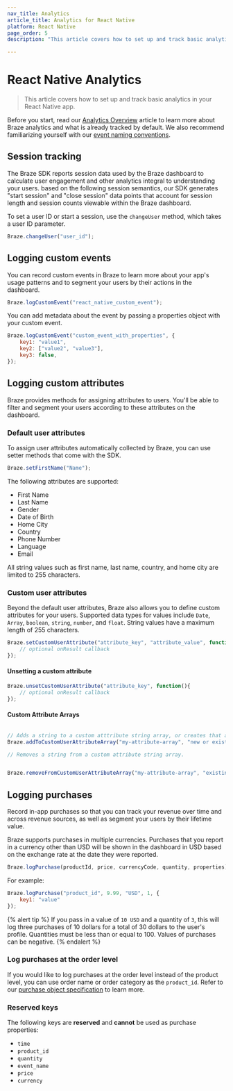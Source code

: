 ```yaml
---
nav_title: Analytics
article_title: Analytics for React Native
platform: React Native
page_order: 5
description: "This article covers how to set up and track basic analytics like session tracking, logging custom events, and more, in the React Native app."

---
```

 
# React Native Analytics

> This article covers how to set up and track basic analytics in your React Native app.

Before you start, read our [Analytics Overview][0] article to learn more about Braze analytics and what is already tracked by default. We also recommend familiarizing yourself with our [event naming conventions][1].

## Session tracking

The Braze SDK reports session data used by the Braze dashboard to calculate user engagement and other analytics integral to understanding your users. based on the following session semantics, our SDK generates "start session" and "close session" data points that account for session length and session counts viewable within the Braze dashboard.

To set a user ID or start a session, use the `changeUser` method, which takes a user ID parameter.

```javascript
Braze.changeUser("user_id");
```

## Logging custom events

You can record custom events in Braze to learn more about your app's usage patterns and to segment your users by their actions in the dashboard.

```javascript
Braze.logCustomEvent("react_native_custom_event");
```

You can add metadata about the event by passing a properties object with your custom event.

```javascript
Braze.logCustomEvent("custom_event_with_properties", {
    key1: "value1",
    key2: ["value2", "value3"],
    key3: false,
});
```

## Logging custom attributes

Braze provides methods for assigning attributes to users. You'll be able to filter and segment your users according to these attributes on the dashboard.

### Default user attributes

To assign user attributes automatically collected by Braze, you can use setter methods that come with the SDK.

```javascript
Braze.setFirstName("Name");
```

The following attributes are supported:

- First Name
- Last Name
- Gender
- Date of Birth
- Home City
- Country
- Phone Number
- Language
- Email

All string values such as first name, last name, country, and home city are limited to 255 characters.

### Custom user attributes

Beyond the default user attributes, Braze also allows you to define custom attributes for your users. Supported data types for values include `Date`, `Array`, `boolean`, `string`, `number`, and `float`.
String values have a maximum length of 255 characters.

```javascript
Braze.setCustomUserAttribute("attribute_key", "attribute_value", function(){
    // optional onResult callback
});
```

#### Unsetting a custom attribute


```javascript
Braze.unsetCustomUserAttribute("attribute_key", function(){
    // optional onResult callback
});
```

#### Custom Attribute Arrays

```javascript

// Adds a string to a custom atttribute string array, or creates that array if one doesn't exist.
Braze.addToCustomUserAttributeArray("my-attribute-array", "new or existing value", optionalCallback);

// Removes a string from a custom attribute string array.


Braze.removeFromCustomUserAttributeArray("my-attribute-array", "existing value", optionalCallback);
```

## Logging purchases

Record in-app purchases so that you can track your revenue over time and across revenue sources, as well as segment your users by their lifetime value.

Braze supports purchases in multiple currencies. Purchases that you report in a currency other than USD will be shown in the dashboard in USD based on the exchange rate at the date they were reported.

```javascript
Braze.logPurchase(productId, price, currencyCode, quantity, properties);
```

For example:

```javascript
Braze.logPurchase("product_id", 9.99, "USD", 1, {
    key1: "value"
});
```

{% alert tip %}
If you pass in a value of `10 USD` and a quantity of `3`, this will log three purchases of 10 dollars for a total of 30 dollars to the user's profile. Quantities must be less than or equal to 100. Values of purchases can be negative.
{% endalert %}

### Log purchases at the order level
If you would like to log purchases at the order level instead of the product level, you can use order name or order category as the `product_id`. Refer to our [purchase object specification]({{site.baseurl}}/api/objects_filters/purchase_object/#product-id-naming-conventions) to learn more. 

### Reserved keys

The following keys are **reserved** and **cannot** be used as purchase properties:

- `time`
- `product_id`
- `quantity`
- `event_name`
- `price`
- `currency`

[0]: {{site.baseurl}}/developer_guide/platform_wide/analytics_overview/
[1]: {{site.baseurl}}/user_guide/data_and_analytics/custom_data/event_naming_conventions/
